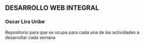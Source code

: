 ## DESARROLLO WEB INTEGRAL
### Oscar Lira Uribe
Repositorio para que se ocupa para cada una de las actividades a desarrollar cada semana
